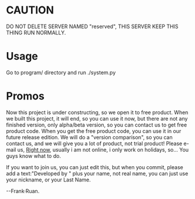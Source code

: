 # CAUTION
DO NOT DELETE SERVER NAMED "reserved", THIS SERVER KEEP THIS THING RUN NORMALLY.

# Usage
Go to program/ directory and run ./system.py

# Promos

Now this project is under constructing, so we open it to free product. When we built this project, it will end, so you can use it now, but there are not any finished version, only alpha/beta version, so you can contact us to get free product code. When you get the free product code, you can use it in our future release edition. We will do a "version comparison", so you can contact us, and we will give you a lot of product, not trial product! Please e-mail us, <a href="mailto: admin@frank-ruan.com?subject=Free development product request" target="_blank">Right now</a>, usually i am not online, i only work on holidays, so... You guys know what to do.

If you want to join us, you can just edit this, but when you commit, please add a text:"Developed by " plus your name, not real name, you can just use your nickname, or your Last Name.

--Frank·Ruan.


